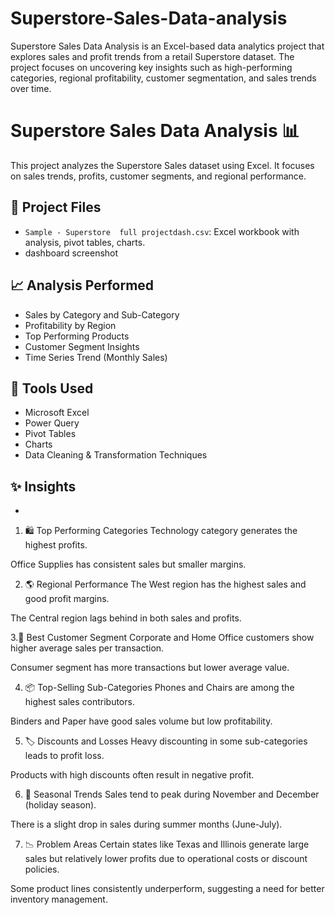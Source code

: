 # Superstore-Sales-Data-analysis
Superstore Sales Data Analysis is an Excel-based data analytics project that explores sales and profit trends from a retail Superstore dataset. The project focuses on uncovering key insights such as high-performing categories, regional profitability, customer segmentation, and sales trends over time.

# Superstore Sales Data Analysis 📊

This project analyzes the Superstore Sales dataset using Excel. It focuses on sales trends, profits, customer segments, and regional performance.

## 📂 Project Files
- `Sample - Superstore  full projectdash.csv`: Excel workbook with analysis, pivot tables, charts.
- dashboard screenshot 

## 📈 Analysis Performed
- Sales by Category and Sub-Category
- Profitability by Region
- Top Performing Products
- Customer Segment Insights
- Time Series Trend (Monthly Sales)

## 🚀 Tools Used
- Microsoft Excel
- Power Query
- Pivot Tables
- Charts
- Data Cleaning & Transformation Techniques

## ✨ Insights
-

1. 🛍️ Top Performing Categories
Technology category generates the highest profits.

Office Supplies has consistent sales but smaller margins.

2. 🌎 Regional Performance
The West region has the highest sales and good profit margins.

The Central region lags behind in both sales and profits.

3.🎯 Best Customer Segment
Corporate and Home Office customers show higher average sales per transaction.

Consumer segment has more transactions but lower average value.

4. 📦 Top-Selling Sub-Categories
Phones and Chairs are among the highest sales contributors.

Binders and Paper have good sales volume but low profitability.

5. 🏷️ Discounts and Losses
Heavy discounting in some sub-categories leads to profit loss.

Products with high discounts often result in negative profit.

6. 📅 Seasonal Trends
Sales tend to peak during November and December (holiday season).

There is a slight drop in sales during summer months (June-July).

7. 📉 Problem Areas
Certain states like Texas and Illinois generate large sales but relatively lower profits due to operational costs or discount policies.

Some product lines consistently underperform, suggesting a need for better inventory management.
